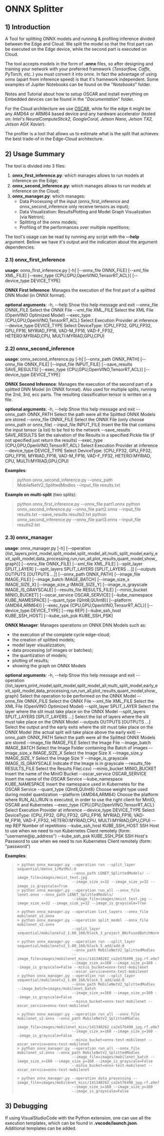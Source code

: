 # ONNX Splitter

## 1) Introduction

A Tool for splitting ONNX models and running & profiling inference divided between the Edge and Cloud. We split the model so that the first part can be executed on the Edge device, while the second part is executed on Cloud.

The tool accepts models in the form of **.onnx** files, so after designing and training your network with your preferred framework (*Tensorflow, Caffe, PyTorch, etc.*.) you must convert it into onnx. In fact the advantage of using onnx (apart from inference speed) is that it's framework independent. Some examples of Jupiter Notebooks can be found on the "*Notebooks*" folder.

Notes and Tutorial about how to setup OSCAR and install everything on Embedded devices can be found in the "*Documentation*" folder.

For the Cloud architecture we use [OSCAR](https://github.com/grycap/oscar), while for the edge it might be any AMD64 or ARM64 based device and any hardware accelerator (tested on: *Intel's NeuralComputeStick2, GoogleCoral, Jetson Nano, Jetson TX2, Jetson AGX Xavier*).

The profiler is a tool that allows us to estimate what is the split that achieves the best trade-of in the Edge-Cloud architecture.



## 2) Usage Summary

The tool is divided into 3 files:

1. **onnx_first_inference.py**: which manages allows to run models at inference on the Edge;
2. **onnx_second_inference.py**: which manages allows to run models at inference on the Cloud;
3. **onnx_manager.py**: which manages:
   - Data Processing of the input (onnx_first_inference and onnx_second_inference only receive  tensors as input);
   - Data Visualization: ResultsPlotting and Model Graph Visualization (via Netron);
   - Splitting of the onnx models;
   - Profiling of the performances over multiple repetitions;

The tool's usage can be read by running any script with the **--help** argument. Bellow we have it's output and the indication about the argument dependencies.

### 2.1) onnx_first_inference

**usage**: onnx_first_inference.py [-h] [--onnx_file ONNX_FILE] [--xml_file XML_FILE]
                             						   [--exec_type {CPU,GPU,OpenVINO,TensorRT,ACL}] [--device_type                            													    DEVICE_TYPE]

**ONNX First Inference**: Manages the execution of the first part of a splitted DNN Model (in ONNX format).

**optional arguments**:
  -h, --help            						Show this help message and exit
  --onnx_file ONNX_FILE			Select the ONNX File
  --xml_file XML_FILE   			   Select the XML File (OpenVINO Optimized Model)
  --exec_type {CPU,GPU,OpenVINO,TensorRT,ACL}
                        						     Select Execution Provider at inference
  --device_type DEVICE_TYPE   Select DeviceType: (CPU_FP32, GPU_FP32, GPU_FP16, MYRIAD_FP16,           	                     																						VAD-M_FP16, VAD-F_FP32, HETERO:MYRIAD,CPU,  			 																						MULTI:MYRIAD,GPU,CPU)



### 2.2) onnx_second_inference

**usage**: onnx_second_inference.py [-h] [--onnx_path ONNX_PATH] [--onnx_file ONNX_FILE]   															  [--input_file INPUT_FILE] [--save_results SAVE_RESULTS] 															  [--exec_type {CPU,GPU,OpenVINO,TensorRT,ACL}]
                                							  [--device_type DEVICE_TYPE]

**ONNX Second Inference**: Manages the execution of the second part of a splitted DNN Model (in ONNX format).  Also used for multiple splits, running the 2nd, 3rd, ecc parts. The resulting classification tensor is written on a file.

**optional arguments**:
  -h, --help            							Show this help message and exit
  --onnx_path ONNX_PATH		   Select the path were all the Splitted ONNX Models are stored
  --onnx_file ONNX_FILE				Select the ONNX File (only choose onnx_path or onnx_file)
  --input_file INPUT_FILE				Insert the file that contains the input tensor (a list) to be fed to the network
  --save_results SAVE_RESULTS    Set the salvation of the Results in a specified Pickle file (if not specified just 														  return the results)
  --exec_type {CPU,GPU,OpenVINO,TensorRT,ACL}																										 	 													Select Execution Provider at inference
  --device_type DEVICE_TYPE	   Select DeviceType: (CPU_FP32, GPU_FP32, GPU_FP16, MYRIAD_FP16, 																							VAD-M_FP16, VAD-F_FP32,  HETERO:MYRIAD, CPU,  																							MULTI:MYRIAD,GPU,CPU)

**Examples**:

> python onnx_second_inference.py --onnx_path MobileNetV2_SplittedModles --input_file results.txt

**Example on multi-split** (two splits): 

> python onnx_first_inference.py --onnx_file part1.onnx
> python onnx_second_inference.py --onnx_file part2.onnx --input_file results.txt --save_results results2.txt
> python onnx_second_inference.py --onnx_file part3.onnx --input_file results2.txt 



### 2.3) onnx_manager

**usage**: onnx_manager.py [-h]
                       [--operation {list_layers,print_model,split_model,split_model_all,multi_split_model,early_exit_split_model,data_processing,run,run_all,plot_results,quant_model,show_graph}]
                       [--onnx_file ONNX_FILE] [--xml_file XML_FILE] [--split_layer SPLIT_LAYER]
                       [--split_layers SPLIT_LAYERS [SPLIT_LAYERS ...]] [--outputs OUTPUTS [OUTPUTS ...]]
                       [--onnx_path ONNX_PATH] [--image_file IMAGE_FILE] [--image_batch IMAGE_BATCH]
                       [--image_size_x IMAGE_SIZE_X] [--image_size_y IMAGE_SIZE_Y]
                       [--image_is_grayscale IMAGE_IS_GRAYSCALE] [--results_file RESULTS_FILE]
                       [--minio_bucket MINIO_BUCKET] [--oscar_service OSCAR_SERVICE] [--kube_namespace KUBE_NAMESPACE]
                       [--quant_type {QInt8,QUInt8}] [--platform {AMD64,ARM64}]
                       [--exec_type {CPU,GPU,OpenVINO,TensorRT,ACL}] [--device_type DEVICE_TYPE] [--rep REP]
                       [--kube_ssh_host KUBE_SSH_HOST] [--kube_ssh_psk KUBE_SSH_PSK]

**ONNX Manager**: Manages operations on ONNX DNN Models such as: 

  - the execution of the complete cycle edge-cloud;
  - the creation of splitted models;
  - model layer visualizzation;
  - data processing (of images or batches); 
  - the quantization of models;
  - plotting of results;
  - showing the graph on ONNX Models
    

**optional arguments**:
  -h, --help      Show this help message and exit
  --operation {list_layers,print_model,split_model,split_model_all,multi_split_model,early_exit_split_model,data_processing,run,run_all,plot_results,quant_model,show_graph}
                        Select the operation to be performed on the ONNX Model
  --onnx_file ONNX_FILE
                        Select the ONNX File
  --xml_file XML_FILE   Select the XML File (OpenVINO Optimized Model)
  --split_layer SPLIT_LAYER
                        Select the layer where the slit must take place on the ONNX Model
  --split_layers SPLIT_LAYERS [SPLIT_LAYERS ...]
                        Select the list of layers where the slit must take place on the ONNX Model
  --outputs OUTPUTS [OUTPUTS ...]
                        Select the output and the early exits where the slit must take place on the ONNX Model (the actual split will take place above the early exit)
  --onnx_path ONNX_PATH
                        Select the path were all the Splitted ONNX Models are stored
  --image_file IMAGE_FILE
                        Select the Image File
  --image_batch IMAGE_BATCH
                        Select the Image Folder containing the Batch of images
  --image_size_x IMAGE_SIZE_X
                        Select the Image Size X
  --image_size_y IMAGE_SIZE_Y
                        Select the Image Size Y
  --image_is_grayscale IMAGE_IS_GRAYSCALE
                        Indicate if the Image is in grayscale
  --results_file RESULTS_FILE
                        Select the Results File(.csv)
  --minio_bucket MINIO_BUCKET
                        Insert the name of the MinIO Bucket
  --oscar_service OSCAR_SERVICE
                        Insert the name of the OSCAR Service
  --kube_namespace KUBE_NAMESPACE
                        Insert the namespace used in Kubernetes for the OSCAR Service
  --quant_type {QInt8,QUInt8}
                        Choose weight type used during model quantization
  --platform {AMD64,ARM64}
                        Choose the platform where RUN_ALL/RUN is executed, in order to use the right client for MinIO, OSCAR and Kubernetes
  --exec_type {CPU,GPU,OpenVINO,TensorRT,ACL}
                        Select Execution Provider at inference
  --device_type DEVICE_TYPE
                        Select DeviceType: (CPU_FP32, GPU_FP32, GPU_FP16, MYRIAD_FP16, VAD-M_FP16, VAD-F_FP32,                                              HETERO:MYRIAD,CPU,  MULTI:MYRIAD,GPU,CPU)
  --rep REP             Number of repetitions
  --kube_ssh_host KUBE_SSH_HOST
                        SSH Host to use when we need to run Kubernetes Client remotely (form: "username@ip_address")
  --kube_ssh_psk KUBE_SSH_PSK
                        SSH Host's Password to use when we need to run Kubernetes Client remotely (form: "password")

**Examples**:

> ```
> > python onnx_manager.py --operation run --split_layer sequential/dense_1/MatMul:0 
>                          --onnx_path LENET_SplittedModels/ --image_file=images/mnist_test.jpg 
>                          --image_size_x=32 --image_size_y=32 --image_is_grayscale=True
> > python onnx_manager.py --operation run_all --onnx_file lenet.onnx --onnx_path LENET_SplittedModels/ 
>                          --image_file=images/mnist_test.jpg --image_size_x=32 --image_size_y=32 --image_is_grayscale=True
> 
> > python onnx_manager.py --operation list_layers --onnx_file mobilenet_v2.onnx
> > python onnx_manager.py --operation split_model --onnx_file mobilenet_v2.onnx 
>                          --split_layer sequential/mobilenetv2_1.00_160/block_3_project_BN/FusedBatchNormV3:0
> 
> > python onnx_manager.py --operation run --split_layer sequential/mobilenetv2_1.00_160/block_5_add/add:0 
>                          --onnx_path MobileNetV2_SplittedModles 
>                          --image_file=images/mobilenet_misc/141340262_ca2e576490_jpg.rf.a9e7a7e679798619924bbc5cade9f806.jpg 
>                          --image_size_x=160 --image_size_y=160 --image_is_grayscale=False --minio_bucket=onnx-test-mobilenet 
>                          --oscar_service=onnx-test-mobilenet
> > python onnx_manager.py --operation run --split_layer sequential/mobilenetv2_1.00_160/block_5_add/add:0 
>                          --onnx_path MobileNetV2_SplittedModles --image_batch=images/mobilenet_batch 
>                          --image_size_x=160 --image_size_y=160 --image_is_grayscale=False 
>                          --minio_bucket=onnx-test-mobilenet --oscar_service=onnx-test-mobilenet
> 
> > python onnx_manager.py --operation run_all --onnx_file mobilenet_v2.onnx --onnx_path MobileNetV2_SplittedModles 
>                          --image_file=images/mobilenet_misc/141340262_ca2e576490_jpg.rf.a9e7a7e679798619924bbc5cade9f806.jpg 
>                          --image_size_x=160 --image_size_y=160 --image_is_grayscale=False 
>                          --minio_bucket=onnx-test-mobilenet --oscar_service=onnx-test-mobilenet
> > python onnx_manager.py --operation run_all --onnx_file mobilenet_v2.onnx --onnx_path MobileNetV2_SplittedModles 
>                          --image_file=images/mobilenet_batch --image_size_x=160 --image_size_y=160 --image_is_grayscale=False 
>                          --minio_bucket=onnx-test-mobilenet --oscar_service=onnx-test-mobilenet
> 
> > python onnx_manager.py --operation data_processing --image_file=images/mobilenet_misc/141340262_ca2e576490_jpg.rf.a9e7a7e679798619924bbc5cade9f806.jpg 
>                          --image_size_x=160 --image_size_y=160 
>                          --image_is_grayscale=False
> 
> ```



## 3) Debugging

If using VisualStudioCode with the Python extension, one can use all the execution templates, which can be found in **.vscode/launch.json**. Additional templates can be added.


